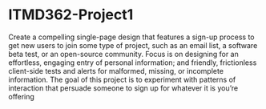  # ITMD362-Project1
Create a compelling single-page design that features a sign-up process to get new users to join some type of project, such as an email list, a software beta test, or an open-source community. Focus is on designing for an effortless, engaging entry of personal information; and friendly, frictionless client-side tests and alerts for malformed, missing, or incomplete information. The goal of this project is to experiment with patterns of interaction that persuade someone to sign up for whatever it is you’re offering
